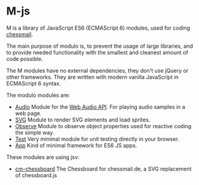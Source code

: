 # M-js

M is a library of JavaScript ES6 (ECMAScript 6) modules, used for coding [chessmail](http://www.chessmail.eu).

The main purpose of modulo is, to prevent the usage of large libraries, and to provide needed functionality with the smallest and cleanest amount of code possible.

The M modules have no external dependencies, they don't use jQuery or other frameworks. They are written with modern vanilla JavaScript in ECMAScript 6 syntax.

The modulo modules are:

- [Audio](https://github.com/shaack/svjs-audio) Module for the [Web Audio API](https://developer.mozilla.org/de/docs/Web/API/Web_Audio_API). For playing audio samples in a web page.
- [SVG](https://github.com/shaack/svjs-svg) Module to render SVG elements and load sprites.
- [Observe](https://github.com/shaack/svjs-observe) Module to observe object properties used for reactive coding the simple way.
- [Test](https://github.com/shaack/svjs-test) Very minimal module for unit testing directly in your browser.
- [App](https://github.com/shaack/svjs-app) Kind of minimal framework for ES6 JS apps.

These modules are using jsv:

- [cm-chessboard](https://github.com/shaack/cm-chessboard) The Chessboard for chessmail.de, a SVG replacement of chessboard.js
